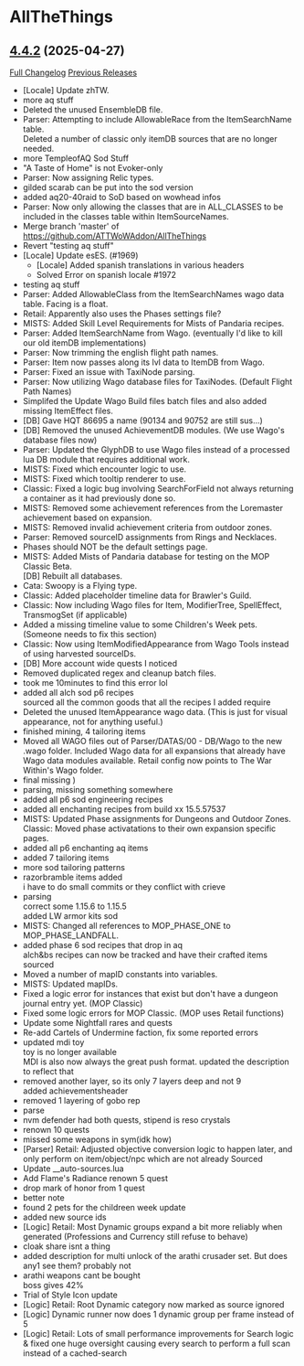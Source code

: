 # AllTheThings

## [4.4.2](https://github.com/ATTWoWAddon/AllTheThings/tree/4.4.2) (2025-04-27)
[Full Changelog](https://github.com/ATTWoWAddon/AllTheThings/compare/4.4.1...4.4.2) [Previous Releases](https://github.com/ATTWoWAddon/AllTheThings/releases)

- [Locale] Update zhTW.  
- more aq stuff  
- Deleted the unused EnsembleDB file.  
- Parser: Attempting to include AllowableRace from the ItemSearchName table.  
    Deleted a number of classic only itemDB sources that are no longer needed.  
- more TempleofAQ Sod Stuff  
- "A Taste of Home" is not Evoker-only  
- Parser: Now assigning Relic types.  
- gilded scarab can be put into the sod version  
- added aq20-40raid to SoD based on wowhead infos  
- Parser: Now only allowing the classes that are in ALL\_CLASSES to be included in the classes table within ItemSourceNames.  
- Merge branch 'master' of https://github.com/ATTWoWAddon/AllTheThings  
- Revert "testing aq stuff"  
- [Locale] Update esES. (#1969)  
    * [Locale] Added spanish translations in various headers  
    * Solved Error on spanish locale #1972  
- testing aq stuff  
- Parser: Added AllowableClass from the ItemSearchNames wago data table. Facing is a float.  
- Retail: Apparently also uses the Phases settings file?  
- MISTS: Added Skill Level Requirements for Mists of Pandaria recipes.  
- Parser: Added ItemSearchName from Wago. (eventually I'd like to kill our old itemDB implementations)  
- Parser: Now trimming the english flight path names.  
- Parser: Item now passes along its lvl data to ItemDB from Wago.  
- Parser: Fixed an issue with TaxiNode parsing.  
- Parser: Now utilizing Wago database files for TaxiNodes. (Default Flight Path Names)  
- Simplifed the Update Wago Build files batch files and also added missing ItemEffect files.  
- [DB] Gave HQT 86695 a name (90134 and 90752 are still sus...)  
- [DB] Removed the unused AchievementDB modules. (We use Wago's database files now)  
- Parser: Updated the GlyphDB to use Wago files instead of a processed lua DB module that requires additional work.  
- MISTS: Fixed which encounter logic to use.  
- MISTS: Fixed which tooltip renderer to use.  
- Classic: Fixed a logic bug involving SearchForField not always returning a container as it had previously done so.  
- MISTS: Removed some achievement references from the Loremaster achievement based on expansion.  
- MISTS: Removed invalid achievement criteria from outdoor zones.  
- Parser: Removed sourceID assignments from Rings and Necklaces.  
- Phases should NOT be the default settings page.  
- MISTS: Added Mists of Pandaria database for testing on the MOP Classic Beta.  
    [DB] Rebuilt all databases.  
- Cata: Swoopy is a Flying type.  
- Classic: Added placeholder timeline data for Brawler's Guild.  
- Classic: Now including Wago files for Item, ModifierTree, SpellEffect, TransmogSet (if applicable)  
- Added a missing timeline value to some Children's Week pets. (Someone needs to fix this section)  
- Classic: Now using ItemModifiedAppearance from Wago Tools instead of using harvested sourceIDs.  
- [DB] More account wide quests I noticed  
- Removed duplicated regex and cleanup batch files.  
- took me 10minutes to find this error lol  
- added all alch sod p6 recipes  
    sourced all the common goods that all the recipes I added require  
- Deleted the unused ItemAppearance wago data. (This is just for visual appearance, not for anything useful.)  
- finished mining, 4 tailoring items  
- Moved all WAGO files out of Parser/DATAS/00 - DB/Wago to the new .wago folder. Included Wago data for all expansions that already have Wago data modules available. Retail config now points to The War Within's Wago folder.  
- final missing )  
- parsing, missing something somewhere  
- added all p6 sod engineering recipes  
- added all enchanting recipes from build xx 15.5.57537  
- MISTS: Updated Phase assignments for Dungeons and Outdoor Zones.  
    Classic: Moved phase activatations to their own expansion specific pages.  
- added all p6 enchanting aq items  
- added 7 tailoring items  
- more sod tailoring patterns  
- razorbramble items added  
    i have to do small commits or they conflict with crieve  
- parsing  
    correct some 1.15.6 to 1.15.5  
    added LW armor kits sod  
- MISTS: Changed all references to MOP\_PHASE\_ONE to MOP\_PHASE\_LANDFALL.  
- added phase 6 sod recipes that drop in aq  
    alch&bs recipes can now be tracked and have their crafted items sourced  
- Moved a number of mapID constants into variables.  
- MISTS: Updated mapIDs.  
- Fixed a logic error for instances that exist but don't have a dungeon journal entry yet. (MOP Classic)  
- Fixed some logic errors for MOP Classic. (MOP uses Retail functions)  
- Update some Nightfall rares and quests  
- Re-add Cartels of Undermine faction, fix some reported errors  
- updated mdi toy  
    toy is no longer available  
    MDI is also now always the great push format. updated the description to reflect that  
- removed another layer, so its only 7 layers deep and not 9  
    added achievementsheader  
- removed 1 layering of gobo rep  
- parse  
- nvm defender had both quests, stipend is reso crystals  
- renown 10 quests  
- missed some weapons in sym(idk how)  
- [Parser] Retail: Adjusted objective conversion logic to happen later, and only perform on item/object/npc which are not already Sourced  
- Update \_\_auto-sources.lua  
- Add Flame's Radiance renown 5 quest  
- drop mark of honor from 1 quest  
- better note  
- found 2 pets for the childreen week update  
- added new source ids  
- [Logic] Retail: Most Dynamic groups expand a bit more reliably when generated (Professions and Currency still refuse to behave)  
- cloak share isnt a thing  
- added description for multi unlock of the arathi crusader set. But does any1 see them? probably not  
- arathi weapons cant be bought  
    boss gives 42%  
- Trial of Style Icon update  
- [Logic] Retail: Root Dynamic category now marked as source ignored  
- [Logic] Dynamic runner now does 1 dynamic group per frame instead of 5  
- [Logic] Retail: Lots of small performance improvements for Search logic & fixed one huge oversight causing every search to perform a full scan instead of a cached-search  
